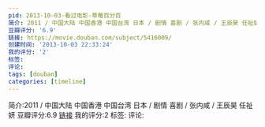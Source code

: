 ```yaml
---
pid: 2013-10-03-看过电影-草莓百分百
简介: 2011 / 中国大陆 中国香港 中国台湾 日本 / 剧情 喜剧 / 张内咸 / 王辰昊 任祉妍
豆瓣评分: '6.9'
链接: https://movie.douban.com/subject/5416009/
创建时间: '2013-10-03 22:33:24'
我的评分: '2'
标签:
评论:
tags: [douban]
categories: [timeline]
---
```

简介:2011 / 中国大陆 中国香港 中国台湾 日本 / 剧情 喜剧 / 张内咸 / 王辰昊 任祉妍
豆瓣评分:6.9
[链接](https://movie.douban.com/subject/5416009/)
我的评分:2
标签:
评论:
